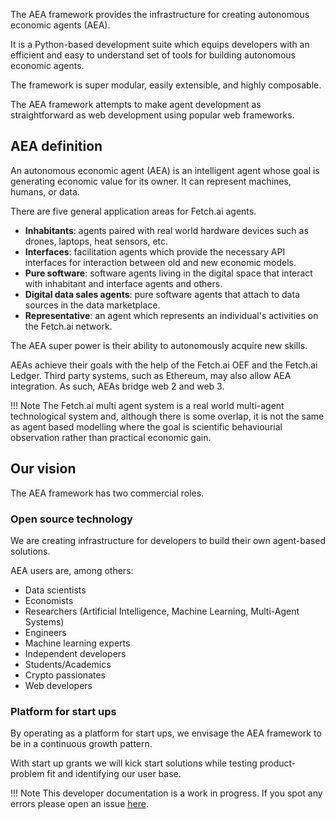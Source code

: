 The AEA framework provides the infrastructure for creating autonomous economic agents (AEA). 

It is a Python-based development suite which equips developers with an efficient and easy to understand set of tools for building autonomous economic agents. 

The framework is super modular, easily extensible, and highly composable. 

The AEA framework attempts to make agent development as straightforward as web development using popular web frameworks.


## AEA definition

An autonomous economic agent (AEA) is an intelligent agent whose goal is generating economic value for its owner. It can represent machines, humans, or data. 

There are five general application areas for Fetch.ai agents.

* **Inhabitants**: agents paired with real world hardware devices such as drones, laptops, heat sensors, etc.
* **Interfaces**: facilitation agents which provide the necessary API interfaces for interaction between old and new economic models.
* **Pure software**: software agents living in the digital space that interact with inhabitant and interface agents and others.
* **Digital data sales agents**: pure software agents that attach to data sources in the data marketplace.
* **Representative**: an agent which represents an individual's activities on the Fetch.ai network.

The AEA super power is their ability to autonomously acquire new skills.

AEAs achieve their goals with the help of the Fetch.ai OEF and the Fetch.ai Ledger. Third party systems, such as Ethereum, may also allow AEA integration. As such, AEAs bridge web 2 and web 3.

!!!	Note
	The Fetch.ai multi agent system is a real world multi-agent technological system and, although there is some overlap, it is not the same as agent based modelling where the goal is scientific behaviourial observation rather than practical economic gain.


## Our vision

The AEA framework has two commercial roles.


### Open source technology

We are creating infrastructure for developers to build their own agent-based solutions. 

AEA users are, among others:

* Data scientists
* Economists
* Researchers (Artificial Intelligence, Machine Learning, Multi-Agent Systems)
* Engineers
* Machine learning experts
* Independent developers
* Students/Academics
* Crypto passionates
* Web developers


### Platform for start ups

By operating as a platform for start ups, we envisage the AEA framework to be in a continuous growth pattern.

With start up grants we will kick start solutions while testing product-problem fit and identifying our user base.



!!!	Note
	This developer documentation is a work in progress. If you spot any errors please open an issue [here](https://github.com/fetchai/agents-aea).


<br />


